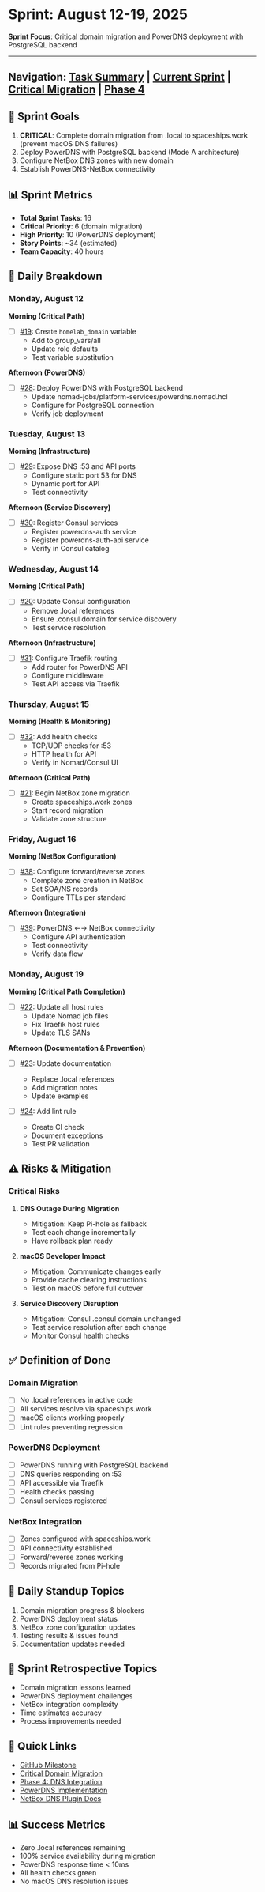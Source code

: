 # Sprint: August 12-19, 2025

**Sprint Focus**: Critical domain migration and PowerDNS deployment with PostgreSQL backend

---

## Navigation: [Task Summary](./task-summary.md) | [Current Sprint](./current-sprint.md) | [Critical Migration](./critical-domain-migration.md) | [Phase 4](./phases/phase-4-dns-integration.md)

## 🎯 Sprint Goals

1. **CRITICAL**: Complete domain migration from .local to spaceships.work (prevent macOS DNS failures)
2. Deploy PowerDNS with PostgreSQL backend (Mode A architecture)
3. Configure NetBox DNS zones with new domain
4. Establish PowerDNS-NetBox connectivity

## 📊 Sprint Metrics

- **Total Sprint Tasks**: 16
- **Critical Priority**: 6 (domain migration)
- **High Priority**: 10 (PowerDNS deployment)
- **Story Points**: ~34 (estimated)
- **Team Capacity**: 40 hours

## 📅 Daily Breakdown

### Monday, August 12
**Morning (Critical Path)**
- [ ] [#19](https://github.com/basher83/netbox-ansible/issues/19): Create `homelab_domain` variable
  - Add to group_vars/all
  - Update role defaults
  - Test variable substitution

**Afternoon (PowerDNS)**
- [ ] [#28](https://github.com/basher83/netbox-ansible/issues/28): Deploy PowerDNS with PostgreSQL backend
  - Update nomad-jobs/platform-services/powerdns.nomad.hcl
  - Configure for PostgreSQL connection
  - Verify job deployment

### Tuesday, August 13
**Morning (Infrastructure)**
- [ ] [#29](https://github.com/basher83/netbox-ansible/issues/29): Expose DNS :53 and API ports
  - Configure static port 53 for DNS
  - Dynamic port for API
  - Test connectivity

**Afternoon (Service Discovery)**
- [ ] [#30](https://github.com/basher83/netbox-ansible/issues/30): Register Consul services
  - Register powerdns-auth service
  - Register powerdns-auth-api service
  - Verify in Consul catalog

### Wednesday, August 14
**Morning (Critical Path)**
- [ ] [#20](https://github.com/basher83/netbox-ansible/issues/20): Update Consul configuration
  - Remove .local references
  - Ensure .consul domain for service discovery
  - Test service resolution

**Afternoon (Infrastructure)**
- [ ] [#31](https://github.com/basher83/netbox-ansible/issues/31): Configure Traefik routing
  - Add router for PowerDNS API
  - Configure middleware
  - Test API access via Traefik

### Thursday, August 15
**Morning (Health & Monitoring)**
- [ ] [#32](https://github.com/basher83/netbox-ansible/issues/32): Add health checks
  - TCP/UDP checks for :53
  - HTTP health for API
  - Verify in Nomad/Consul UI

**Afternoon (Critical Path)**
- [ ] [#21](https://github.com/basher83/netbox-ansible/issues/21): Begin NetBox zone migration
  - Create spaceships.work zones
  - Start record migration
  - Validate zone structure

### Friday, August 16
**Morning (NetBox Configuration)**
- [ ] [#38](https://github.com/basher83/netbox-ansible/issues/38): Configure forward/reverse zones
  - Complete zone creation in NetBox
  - Set SOA/NS records
  - Configure TTLs per standard

**Afternoon (Integration)**
- [ ] [#39](https://github.com/basher83/netbox-ansible/issues/39): PowerDNS ←→ NetBox connectivity
  - Configure API authentication
  - Test connectivity
  - Verify data flow

### Monday, August 19
**Morning (Critical Path Completion)**
- [ ] [#22](https://github.com/basher83/netbox-ansible/issues/22): Update all host rules
  - Update Nomad job files
  - Fix Traefik host rules
  - Update TLS SANs

**Afternoon (Documentation & Prevention)**
- [ ] [#23](https://github.com/basher83/netbox-ansible/issues/23): Update documentation
  - Replace .local references
  - Add migration notes
  - Update examples

- [ ] [#24](https://github.com/basher83/netbox-ansible/issues/24): Add lint rule
  - Create CI check
  - Document exceptions
  - Test PR validation

## ⚠️ Risks & Mitigation

### Critical Risks
1. **DNS Outage During Migration**
   - Mitigation: Keep Pi-hole as fallback
   - Test each change incrementally
   - Have rollback plan ready

2. **macOS Developer Impact**
   - Mitigation: Communicate changes early
   - Provide cache clearing instructions
   - Test on macOS before full cutover

3. **Service Discovery Disruption**
   - Mitigation: Consul .consul domain unchanged
   - Test service resolution after each change
   - Monitor Consul health checks

## ✅ Definition of Done

### Domain Migration
- [ ] No .local references in active code
- [ ] All services resolve via spaceships.work
- [ ] macOS clients working properly
- [ ] Lint rules preventing regression

### PowerDNS Deployment
- [ ] PowerDNS running with PostgreSQL backend
- [ ] DNS queries responding on :53
- [ ] API accessible via Traefik
- [ ] Health checks passing
- [ ] Consul services registered

### NetBox Integration
- [ ] Zones configured with spaceships.work
- [ ] API connectivity established
- [ ] Forward/reverse zones working
- [ ] Records migrated from Pi-hole

## 🔄 Daily Standup Topics

1. Domain migration progress & blockers
2. PowerDNS deployment status
3. NetBox zone configuration updates
4. Testing results & issues found
5. Documentation updates needed

## 📝 Sprint Retrospective Topics

- Domain migration lessons learned
- PowerDNS deployment challenges
- NetBox integration complexity
- Time estimates accuracy
- Process improvements needed

## 🔗 Quick Links

- [GitHub Milestone](https://github.com/basher83/netbox-ansible/milestone/2)
- [Critical Domain Migration](./critical-domain-migration.md)
- [Phase 4: DNS Integration](./phases/phase-4-dns-integration.md)
- [PowerDNS Implementation](../implementation/powerdns/README.md)
- [NetBox DNS Plugin Docs](../implementation/dns-ipam/netbox-integration-patterns.md)

## 📊 Success Metrics

- Zero .local references remaining
- 100% service availability during migration
- PowerDNS response time < 10ms
- All health checks green
- No macOS DNS resolution issues